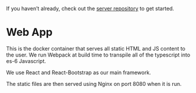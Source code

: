 If you haven’t already, check out the [server repository](https://github.com/AI-Wars-Soc/server) to get started.

# Web App

This is the docker container that serves all static HTML and JS content to the user. We run Webpack at build time to transpile all of the typescript into es-6 Javascript.

We use React and React-Bootstrap as our main framework.

The static files are then served using Nginx on port 8080 when it is run.

